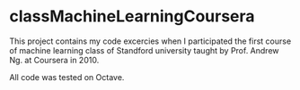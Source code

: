 # classMachineLearningCoursera

This project contains my code excercies when I participated the first course of machine learning class of Standford university taught by Prof. Andrew Ng. at Coursera in 2010.

All code was tested on Octave.
